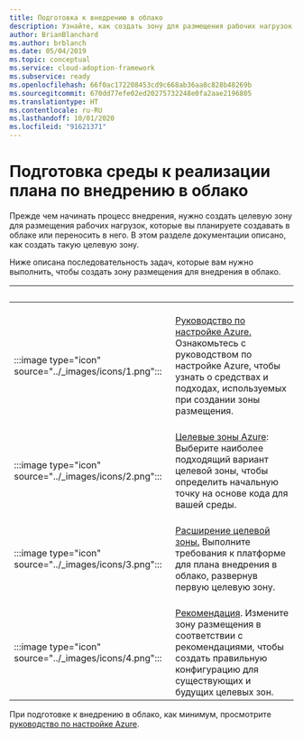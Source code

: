 ```yaml
---
title: Подготовка к внедрению в облако
description: Узнайте, как создать зону для размещения рабочих нагрузок, которые вы планируете создавать в облаке или переносить в него.
author: BrianBlanchard
ms.author: brblanch
ms.date: 05/04/2019
ms.topic: conceptual
ms.service: cloud-adoption-framework
ms.subservice: ready
ms.openlocfilehash: 66f0ac172208453cd9c668ab36aa8c828b48269b
ms.sourcegitcommit: 670dd77efe02ed20275732248e0fa2aae2196805
ms.translationtype: HT
ms.contentlocale: ru-RU
ms.lasthandoff: 10/01/2020
ms.locfileid: "91621371"
---
```

# <a name="ensure-the-environment-is-prepared-for-the-cloud-adoption-plan"></a>Подготовка среды к реализации плана по внедрению в облако

Прежде чем начинать процесс внедрения, нужно создать целевую зону для размещения рабочих нагрузок, которые вы планируете создавать в облаке или переносить в него. В этом разделе документации описано, как создать такую целевую зону.

Ниже описана последовательность задач, которые вам нужно выполнить, чтобы создать зону размещения для внедрения в облако.

| <span title="Значок">&nbsp;</span> | <span title="Описание">&nbsp;</span> |
|--|--|
| <br> :::image type="icon" source="../_images/icons/1.png"::: | <br> [Руководство по настройке Azure.](./azure-setup-guide/index.md) Ознакомьтесь с руководством по настройке Azure, чтобы узнать о средствах и подходах, используемых при создании зоны размещения. |
| <br> :::image type="icon" source="../_images/icons/2.png"::: | <br> [Целевые зоны Azure](./landing-zone/index.md): Выберите наиболее подходящий вариант целевой зоны, чтобы определить начальную точку на основе кода для вашей среды. |
| <br> :::image type="icon" source="../_images/icons/3.png"::: | <br> [Расширение целевой зоны.](./considerations/index.md) Выполните требования к платформе для плана внедрения в облако, развернув первую целевую зону. |
| <br> :::image type="icon" source="../_images/icons/4.png"::: | <br> [Рекомендация](./azure-best-practices/index.md). Измените зону размещения в соответствии с рекомендациями, чтобы создать правильную конфигурацию для существующих и будущих целевых зон. |

При подготовке к внедрению в облако, как минимум, просмотрите [руководство по настройке Azure](./azure-setup-guide/index.md).
